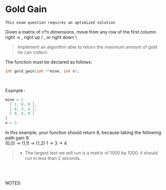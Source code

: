 # Gold Gain

```
This exam question requires an optimized solution
```  
Given a matrix of n*n dimensions, move from any row of the first column:  
right -> , right up / , or right down \  

> Implement an algorithm able to return the maximum amount of gold he can collect.

The function must be declared as follows:

``` c
int	gold_gain(int **mine, int n);
```

<br>

Example :
``` c
mine = [
  [ 1, 0, 0 ],
  [ 0, 3, 4 ],
  [ 0, 0, 0 ]
]
n = 3
```  

In this example, your function should return 8,
because taking the following path gain 8:  
(0,0) -> (1,1) -> (1,2)
  1   ->   3   ->   4

 >- The largest test we will run is a matrix of 1000 by 1000.
it should run in less than 2 seconds.  

<br>

<br>

NOTES:  